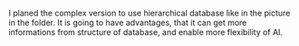 I planed the complex version to use hierarchical database like in the picture in the folder. It is going to have advantages, that it can get more informations from structure of database, and enable more flexibility of AI.